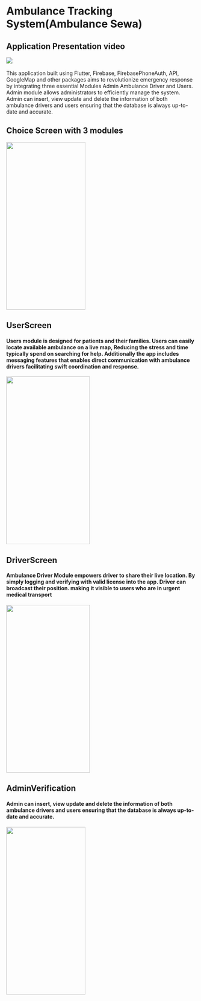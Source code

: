 # Ambulance Tracking System(Ambulance Sewa)
<h2>Application Presentation video </h2>
<a href="https://youtu.be/qi6_CVRo38g" target="_blank">
      <img src="https://raw.githubusercontent.com/aadarshk7/Ambulance-Sewa-Ambulance_Tracking_System/https/github.com/aadarshk7/Ambulance-Sewa-Ambulance_Tracking_System/assets/ss/ytvideo.png">
    </a>
<!-- <img src="https://raw.githubusercontent.com/aadarshk7/Ambulance-Sewa-Ambulance_Tracking_System/https/github.com/aadarshk7/Ambulance-Sewa-Ambulance_Tracking_System/assets/ss/ytvideo.png">
Video Link- https://youtu.be/qi6_CVRo38g -->
<br>
</br>
This application built using Flutter, Firebase, FirebasePhoneAuth, API, GoogleMap and other packages aims to revolutionize emergency response by integrating three essential Modules Admin Ambulance Driver and Users.
 Admin module allows administrators to efficiently manage the system. Admin can insert, view update and delete the information of both ambulance drivers and users ensuring that the database is always up-to-date and accurate.
<h2>Choice Screen with 3 modules</h2>
<p> <img src="https://raw.githubusercontent.com/aadarshk7/Ambulance-Sewa-Ambulance_Tracking_System/https/github.com/aadarshk7/Ambulance-Sewa-Ambulance_Tracking_System/assets/ss/choice_page.jpg" height = 444 width=210/> </p>
<h2>UserScreen</h2>
<h4>Users module is designed for patients and their families. Users can easily locate available ambulance on a live map, Reducing the stress and time typically spend on searching for help. Additionally the app includes messaging features that enables direct communication with ambulance drivers facilitating swift coordination and response.</h4>
<p> <img src="https://raw.githubusercontent.com/aadarshk7/Ambulance-Sewa-Ambulance_Tracking_System/https/github.com/aadarshk7/Ambulance-Sewa-Ambulance_Tracking_System/assets/ss/userpage.gif" height = 444 width=222/> </p>
<h2>DriverScreen</h2>
<h4>Ambulance Driver Module empowers driver to share their live location. By simply logging and verifying with valid license into the app. Driver can broadcast their position. making it visible to users who are in urgent medical transport</h4>
<p> <img src="https://raw.githubusercontent.com/aadarshk7/Ambulance-Sewa-Ambulance_Tracking_System/https/github.com/aadarshk7/Ambulance-Sewa-Ambulance_Tracking_System/assets/ss/userpage.gif" height = 444 width=222/> </p>
<h2>AdminVerification</h2>
<h4>Admin can insert, view update and delete the information of both ambulance drivers and users ensuring that the database is always up-to-date and accurate.</h4>
<p> <img src="https://raw.githubusercontent.com/aadarshk7/Ambulance-Sewa-Ambulance_Tracking_System/https/github.com/aadarshk7/Ambulance-Sewa-Ambulance_Tracking_System/assets/ss/adminotp.jpg" height = 444 width=210/> </p>



